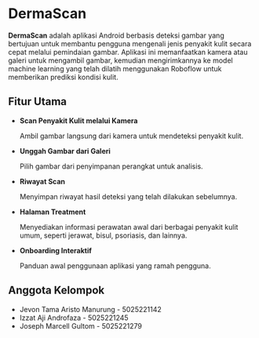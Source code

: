 # DermaScan

**DermaScan** adalah aplikasi Android berbasis deteksi gambar yang bertujuan untuk membantu pengguna mengenali jenis penyakit kulit secara cepat melalui pemindaian gambar. Aplikasi ini memanfaatkan kamera atau galeri untuk mengambil gambar, kemudian mengirimkannya ke model machine learning yang telah dilatih menggunakan Roboflow untuk memberikan prediksi kondisi kulit.

##  Fitur Utama

-  **Scan Penyakit Kulit melalui Kamera**

  
   Ambil gambar langsung dari kamera untuk mendeteksi penyakit kulit.
  
-  **Unggah Gambar dari Galeri**

  
   Pilih gambar dari penyimpanan perangkat untuk analisis.

-  **Riwayat Scan**

  
   Menyimpan riwayat hasil deteksi yang telah dilakukan sebelumnya.

-  **Halaman Treatment**

  
   Menyediakan informasi perawatan awal dari berbagai penyakit kulit umum, seperti jerawat, bisul, psoriasis, dan lainnya.

-  **Onboarding Interaktif**

  
   Panduan awal penggunaan aplikasi yang ramah pengguna.

##  Anggota Kelompok 
-  Jevon Tama Aristo Manurung - 5025221142
-  Izzat Aji Androfaza - 5025221245
-  Joseph Marcell Gultom - 5025221279


